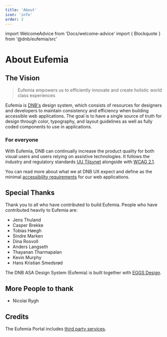 ```yaml
---
title: 'About'
icon: 'info'
order: 3
---
```


import WelcomeAdvice from 'Docs/welcome-advice'
import { Blockquote } from '@dnb/eufemia/src'

# About Eufemia

## The Vision

<Blockquote className="dnb-blockquote">
Eufemia empowers us to efficiently innovate and create holistic world class experiences
</Blockquote>

Eufemia is [DNB's](https://www.dnb.no/) design system, which consists of resources for designers and developers to maintain consistency and efficiency when building accessible web applications. The goal is to have a single source of truth for design through color, typography, and layout guidelines as well as fully coded components to use in applications.

### For everyone

With Eufemia, DNB can continually increase the product quality for both visual users and users relying on assistive technologies. It follows the industry and regulatory standards [UU Tilsynet](https://www.uutilsynet.no/) alongside with [WCAG 2.1](https://www.w3.org/TR/WCAG21/).

You can read more about what we at DNB UX expect and define as the minimal [accessibility requirements](/uilib/usage/accessibility) for our web applications.

<WelcomeAdvice />

## Special Thanks

Thank you to all who have contributed to build Eufemia. People who have contributed heavily to Eufemia are:

- Jens Thuland
- Casper Brekke
- Tobias Høegh
- Sindre Marken
- Dina Rosvoll
- Anders Langseth
- Thayanan Tharmapalan
- Kevin Murphy
- Hans Kristian Smedsrød

The DNB ASA Design System (Eufemia) is built together with [EGGS Design](https://eggsdesign.com/).

## More People to thank

- Nicolai Rygh

## Credits

The Eufemia Portal includes [third party services](/design-system/credits).
